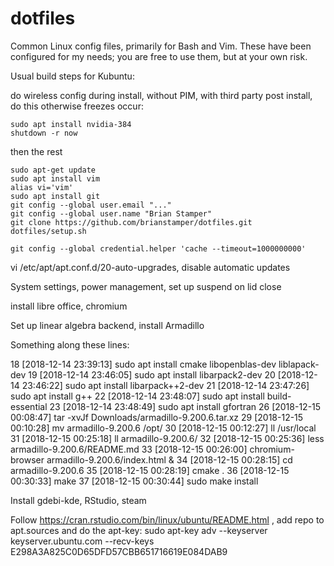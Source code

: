 dotfiles
========

Common Linux config files, primarily for Bash and Vim. These have been configured for my needs; you are free to use them, but at your own risk.

Usual build steps for Kubuntu:

do wireless config during install, without PIM, with third party
post install, do this otherwise freezes occur: 

    sudo apt install nvidia-384
    shutdown -r now

then the rest

    sudo apt-get update
    sudo apt install vim
    alias vi='vim'
    sudo apt install git
    git config --global user.email "..."
    git config --global user.name "Brian Stamper"
    git clone https://github.com/brianstamper/dotfiles.git
    dotfiles/setup.sh
    
    git config --global credential.helper 'cache --timeout=1000000000'

vi /etc/apt/apt.conf.d/20-auto-upgrades, disable automatic updates

System settings, power management, set up suspend on lid close

install libre office, chromium


Set up linear algebra backend, install Armadillo

Something along these lines:


   18  [2018-12-14 23:39:13] sudo apt install cmake libopenblas-dev liblapack-dev
   19  [2018-12-14 23:46:05] sudo apt install libarpack2-dev
   20  [2018-12-14 23:46:22] sudo apt install libarpack++2-dev
   21  [2018-12-14 23:47:26] sudo apt install g++
   22  [2018-12-14 23:48:07] sudo apt install build-essential
   23  [2018-12-14 23:48:49] sudo apt install gfortran
   26  [2018-12-15 00:08:47] tar -xvJf Downloads/armadillo-9.200.6.tar.xz 
   29  [2018-12-15 00:10:28] mv armadillo-9.200.6 /opt/
   30  [2018-12-15 00:12:27] ll /usr/local
   31  [2018-12-15 00:25:18] ll armadillo-9.200.6/
   32  [2018-12-15 00:25:36] less armadillo-9.200.6/README.md 
   33  [2018-12-15 00:26:00] chromium-browser armadillo-9.200.6/index.html &
   34  [2018-12-15 00:28:15] cd armadillo-9.200.6
   35  [2018-12-15 00:28:19] cmake .
   36  [2018-12-15 00:30:33] make
   37  [2018-12-15 00:30:44] sudo make install

Install gdebi-kde, RStudio, steam

Follow https://cran.rstudio.com/bin/linux/ubuntu/README.html , add repo to apt.sources
and do the apt-key: sudo apt-key adv --keyserver keyserver.ubuntu.com --recv-keys E298A3A825C0D65DFD57CBB651716619E084DAB9


   
   
   
